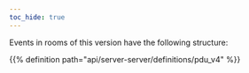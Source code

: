 ```yaml
---
toc_hide: true
---
```


Events in rooms of this version have the following structure:

{{% definition path="api/server-server/definitions/pdu_v4" %}}
